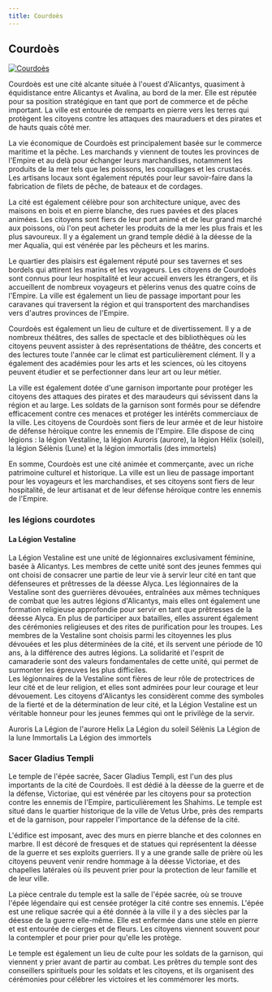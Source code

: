 ```yaml
---
title: Courdoès
---
```

## Courdoès

[![Courdoès](https://www.douaratil.fr/cartes/courdoes.png)](https://www.douaratil.fr/cartes/courdoes.jpg)

Courdoès est une cité alcante située à l'ouest d'Alicantys, quasiment à équidistance entre Alicantys et Avalina, au bord de la mer. Elle est réputée pour sa position stratégique en tant que port de commerce et de pêche important. La ville est entourée de remparts en pierre vers les terres qui protègent les citoyens contre les attaques des mauraduers et des pirates et de hauts quais côté mer.

La vie économique de Courdoès est principalement basée sur le commerce maritime et la pêche. Les marchands y viennent de toutes les provinces de l'Empire et au delà pour échanger leurs marchandises, notamment les produits de la mer tels que les poissons, les coquillages et les crustacés. Les artisans locaux sont également réputés pour leur savoir-faire dans la fabrication de filets de pêche, de bateaux et de cordages.

La cité est également célèbre pour son architecture unique, avec des maisons en bois et en pierre blanche, des rues pavées et des places animées. Les citoyens sont fiers de leur port animé et de leur grand marché aux poissons, où l'on peut acheter les produits de la mer les plus frais et les plus savoureux. Il y a également un grand temple dédié à la déesse de la mer Aqualia, qui est vénérée par les pêcheurs et les marins.

Le quartier des plaisirs est également réputé pour ses tavernes et ses bordels qui attirent les marins et les voyageurs. Les citoyens de Courdoès sont connus pour leur hospitalité et leur accueil envers les étrangers, et ils accueillent de nombreux voyageurs et pèlerins venus des quatre coins de l'Empire. La ville est également un lieu de passage important pour les caravanes qui traversent la région et qui transportent des marchandises vers d'autres provinces de l'Empire.

Courdoès est également un lieu de culture et de divertissement. Il y a de nombreux théâtres, des salles de spectacle et des bibliothèques où les citoyens peuvent assister à des représentations de théâtre, des concerts et des lectures toute l'année car le climat est particulièrement clément. Il y a également des académies pour les arts et les sciences, où les citoyens peuvent étudier et se perfectionner dans leur art ou leur métier.

La ville est également dotée d'une garnison importante pour protéger les citoyens des attaques des pirates et des maraudeurs qui sévissent dans la région et au large. Les soldats de la garnison sont formés pour se défendre efficacement contre ces menaces et protéger les intérêts commerciaux de la ville. Les citoyens de Courdoès sont fiers de leur armée et de leur histoire de défense héroïque contre les ennemis de l'Empire. Elle dispose de cinq légions : la légion Vestaline, la légion Auroris (aurore), la légion Hélix (soleil), la légion Sélènis (Lune) et la légion immortalis (des immortels)

En somme, Courdoès est une cité animée et commerçante, avec un riche patrimoine culturel et historique. La ville est un lieu de passage important pour les voyageurs et les marchandises, et ses citoyens sont fiers de leur hospitalité, de leur artisanat et de leur défense héroïque contre les ennemis de l'Empire.

### les légions courdotes
#### La Légion Vestaline
La Légion Vestaline est une unité de légionnaires exclusivament féminine, basée à Alicantys. Les membres de cette unité sont des jeunes femmes qui ont choisi de consacrer une partie de leur vie à servir leur cité en tant que défenseures et prêtresses de la déesse Alyca.
Les légionnaires de la Vestaline sont des guerrières dévouées, entraînées aux mêmes techniques de combat que les autres légions d'Alicantys, mais elles ont également une formation religieuse approfondie pour servir en tant que prêtresses de la déesse Alyca. En plus de participer aux batailles, elles assurent également des cérémonies religieuses et des rites de purification pour les troupes.
Les membres de la Vestaline sont choisis parmi les citoyennes les plus dévouées et les plus déterminées de la cité, et ils servent une période de 10 ans, à la différence des autres légions. La solidarité et l'esprit de camaraderie sont des valeurs fondamentales de cette unité, qui permet de surmonter les épreuves les plus difficiles.  
Les légionnaires de la Vestaline sont fières de leur rôle de protectrices de leur cité et de leur religion, et elles sont admirées pour leur courage et leur dévouement. Les citoyens d'Alicantys les considèrent comme des symboles de la fierté et de la détermination de leur cité, et la Légion Vestaline est un véritable honneur pour les jeunes femmes qui ont le privilège de la servir.  

Auroris La Légion de l'aurore
Helix La Légion du soleil
Sélènis La Légion de la lune
Immortalis La Légion des immortels

### Sacer Gladius Templi
Le temple de l'épée sacrée, Sacer Gladius Templi, est l'un des plus importants de la cité de Courdoès. Il est dédié à la déesse de la guerre et de la défense, Victoriae, qui est vénérée par les citoyens pour sa protection contre les ennemis de l'Empire, particulièrement les Shahims. Le temple est situé dans le quartier historique de la ville de Vetus Urbe, près des remparts et de la garnison, pour rappeler l'importance de la défense de la cité.

L'édifice est imposant, avec des murs en pierre blanche et des colonnes en marbre. Il est décoré de fresques et de statues qui représentent la déesse de la guerre et ses exploits guerriers. Il y a une grande salle de prière où les citoyens peuvent venir rendre hommage à la déesse Victoriae, et des chapelles latérales où ils peuvent prier pour la protection de leur famille et de leur ville.

La pièce centrale du temple est la salle de l'épée sacrée, où se trouve l'épée légendaire qui est censée protéger la cité contre ses ennemis. L'épée est une relique sacrée qui a été donnée à la ville il y a des siècles par la déesse de la guerre elle-même. Elle est enfermée dans une stèle en pierre et est entourée de cierges et de fleurs. Les citoyens viennent souvent pour la contempler et pour prier pour qu'elle les protège.

Le temple est également un lieu de culte pour les soldats de la garnison, qui viennent y prier avant de partir au combat. Les prêtres du temple sont des conseillers spirituels pour les soldats et les citoyens, et ils organisent des cérémonies pour célébrer les victoires et les commémorer les morts.
